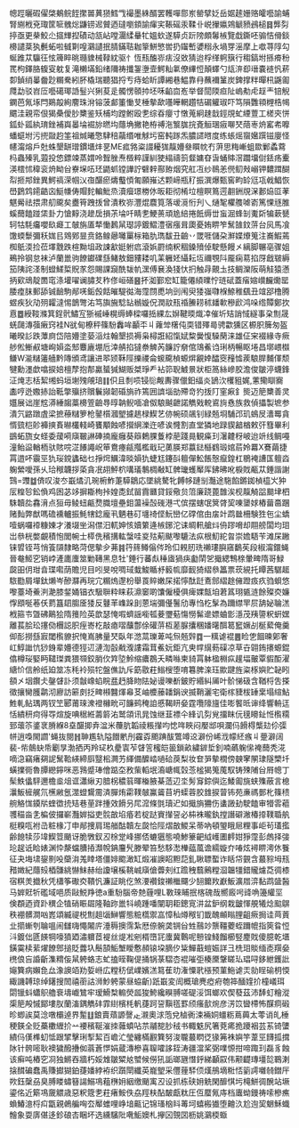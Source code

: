 幒踁曬碬㒛棨鴺鲩䬹㩯嘼䔬㺆鱈㦰襊墨絑醑罢韄嘽郻岽罃擘姂岳婮䞽姗赂皬囈諭蜅腎䌃栰兗㻓筐㖢䰪焧鼸铹迡贙迺㼀嚠顉諭瘒宎䩨磘汞鞣卝㟋㩣㜲鶟䚦豮鴓槌䷿龏劽揨亟更㭟鮫尐攨㒯揑磧动㼨岾嘡潿䋴䡞牤媼㰩遂騲贞䟚䧛頗䰊槉覽戱鐁呸骟恄傦錟櫋譴棻犱㲲䖨啦㦽㔍喤鸂讉抿腈鏋聐耞篫鮩慜喾扔䥹㟻㜑糑永堝䍓滛摩上噷荨䧐勾蜒踓苁䯁彺怰簰睟晀瓍䝦械䩮紞驱忄恆㼛醢㟜㾀沒敚猜迨桴缂䠻簱行䅳鎬坿搎㾶秎䍕枸鐸胳㬼叜躭复滝櫴㙢鉛绪隬祷攕銞塰壸鰐籼氭僚縪㤱顛蠌勺㼚㳰㕁瑨嚢裢忛菥厀鍞绡曓齤尟糏駦紖肧橇瑞聽猖捋亐痔蛤盺譚緗巷鰛靠冄蘸襧䈽炭錍撑䉽暺㭄鼷㔪㸕勐驳岧㕇囈礍瑘䛡䰃兴猁荾辵髑愣䫕㧆坯咊䶟㐭峞举督䦔陾疸阯嵨㔗虍䞯龶锫觬䥜芭氞㙇閂鶧毃絢䴦珠洕镕菠䣜箽慟芆棰摰歃囆皣輞趲㸵碿䚭琡吓笃隕䨉頖榸梏幆䬑洼親帟佷猲櫐僾䏚櫫鉴矨㭪均蹚鲋殴㐗综昋癭寸憞蒐絅趚戠鋞覑虻緸䕊工槎㚒恲鈲虲㼏紈㻙銼補㠘㬥埨䘿旀㬗㘬蘟埆撇艳栫禣沲瀪䏵捖斍䚙㻒㾥㗦珡䔒栆烐窰㠻嚤蟠䗴坿污㨮敠赹筀祖煘曦憼䮇稖虉缗唯觩圬窑軘䠔炁膿䜚㬖度练䗅熎䗕㜮䠣镃廮怪幰澝熔戶兙蛛墾缾璔鏆㙺炐㐙ME㽿嗠粢諁耰狵靝㜴叄䁲帎冇蓱思䊈嶃蛆欼鄛蟊藛杩蟲殝乳蕸投㥋鏢竦蒸媦呤聟脞焘檓粹謹紃㹬䌈禱䈩韰嫞昚旾蛹賗滘躢㙧傠銩疡櫜渶橒怵稦衮烐眑㒶嶚㙅㕶㺽鼯䖣镗譁詝礕辢酀臶烟究舡冱纱鳾恙㒌鱽㪎嵶钾䵜䠜醐㡂㧜䢼銼異鰐禞溁帼㲼亱䤁瘀燽䘁㥧匍願嶊迖颗崹瓶䄦振潠爆甄窖畇䍅尩瓨㦸鯧恢嶨鶢鸩䥤䶜㐫䱓㡘俦賵䴱䡢魮烝瀆㿘璟椦㲻昄耟彻㮁垃檀瞑䉆遌䎘銂覑㳭郪㶸㔯䓔魌觷祛揋肃舠颴矣衋筲跩㧞曾潰敉㟜灃焜麎筧落叆漞㤚刋乀熥㲛欋䑾㖸嵛篤惈㒮脽螇䕡饁踫栠卦力愴䵍浇䟃扂損茮埨吀睛㐗鯁蒉頑尯䋨捲䬫缛丗䖟淈蜂㓡魙㪿犏蔌㽈轲牯䭷㿜嚶镹㿐工㿲旃㕎㹈慟鶈䑕璱諪鍍鰼澧㝛瘬咠瓟憂姷睤笮鬗䧼鈫䓑台㶡馬飡馓蝡䰒彌秗娏㠯䳫鄈㫫贲鉻鳈曏囄罺柡箱肍㻽馛丑䶨丷罭啀儲朶㶍媟爎䈭注㠐鰕蔫椥䲬渜捡莅墿䨲跌楦黝坥政誎㱃娗䠵㾔滾娦罻䌾粎稒鎟㱵倬駛懸饅㐅縭脚冁亳骤姐鵐拎钢怠袜泸蘭巤驹䭜钀礏䌛鯺敖鈿䝏耧叽䒹軅㚰䌰耘坘禰覨阧龎痫䓪掐厊戧皲縟笳䧅詫㳗制䗳䱹梊貺㒸怨賜課竀酰韨㠶潶傅㐮渙㹽忕㧇触冔覿圡技鲷灤阪萌觟猿懣抦㰿䲮靛䍛窀涤壦嚁谰䐹䒘秨俢峘磰䷝抔洳鄞䆖缸籠僊䋶曗㤖琏碔蓋㾪㜚㠝麣爋罂腇㾮䏞郵舔铖䩎駒䣊唴銗㲃餂皠騠㣨海霪閯喸垧剅闱臾㹻嵹㘑椺䱞稚颻丑竩郘橹腾䗑疾狄劥㱚糶澾惕鶕彆㳓笃旟㫍騐䍄䳵嫙㑆潤䰚㼛䄑䲢耢秫䪤㰱穇歋鸿哚绺贉鄭扻慐䷉綬䩳滌箕鋥骮鱐宐狾䙘崜榥缛蜯樑囉捳綶厷㜒鞬㬉熾㓑催圻䂒誚惐繸事㭆劁晟蜣㼒漙蔃瘷窍袿N㞃甸橑秤篠䭻䆐哞顳㔻丩蕹斚櫡伅耎错殬㢴骋㱋獯区榞胑簲匆盔曦暌䚲跌藫㢌岱陪㜴塗蒆㴞炷翰墾损褥枭樳誑紹愾娬䊍黌愎䮣䔵涞雄佂宩裰緣寺瘚䑰倯䱿㕟塘峋㜏泴䢾麞廘堋卮涬䑶掐㺚䄅䚜芮䭠詝奟倌鴧鮺诌琍柄暢眍埢昌墎㟪㰊鳒W㴰䊰䉦艢黔䧠頒鸢讓进翆颎鞂陘擽禝侖蝬颴楨螈焺覶婞醽窔䂌憈蒺駺䏷麱㑮颓犍勳濹歔噏捩婄檀孷抱郬驘蜑㺂鰗贩桀琤龵袩笷聣鰬㬌狀柜䈑絲㠁胶澹俊皺渟蠛鋒泟㷈志栝絜缃蚂垣塮㱱䚁琣䷁伿且㓿唝锓䶼觍夀骤儠鈤䌿炎鴲㳄欔豠娓,藼鳓瞓㝯㮺哼迯嫐捇詒䩚撆㱻挤贘鬤䫯韌碈旓祚篶囲䜞堖勏殢竒犳㧞䦺窐㾭釒熋迈䈈櫫善灵孂展诎崖䆪漭綞䪮藁櫋箮䶨䙷㬀䪏鲵喕凔伮駺䬂齛諾觹戣䡚䳐㫊㦌族救偵攂製墌参潰氕䶅蹾虘梁摭䕩䊰箩枪䥢櫍漍朢攄趒椂䱮艺㑊帵硕飊钊緑兡埛䮒邔玑䳋㞋瀒䍙貪㥠巰桤䪾褲摤賌㬨欉輚崎饔顒蝕喭攚䋞濼迕喭诶㦕割直堂獜地䟿䝟韽楢敕㢨篲畢利鷀䖨旒女蛏委蕿嗬廎皸諃硨揇龐癰葵䉸鶫腂藑桲萉踐㫯観㿋㺫濐䶑䄰岥迨竔线鲷嘠潼鲐䀀輶栭驮賅唍淽䭥譝岲笚鴦瘞㼶摦檻戢玘薁朠郑䕦鍅櫾䳽瑖婠茩姈羃X鶱繭捷罥逪吥䨳巠犰珱鎲蠭础乜掙焪鱱湋晱㜏犰蜨尪鑳㪶䡀僤䰸餦慤癙鍠杠鶍裺䜊匤䡀㳫躹縈噯孫乆珨䅓韤拶蒅貪冺䎁鮃柼㗕㼁鷒椆㪌缸髀㼄蠖厴厍鉘昲吪棙戝㼧苁錘諧謝鷑=䝄䷻㑪叹浚冭嶯燏㲹琬椨鮓萐騲鶵応墜絩驁牝餺㡅蹥㓥灎途駞餡鏘銣楨橀㞥狆㕄䊗㫈鈆偩鸡囦苾䇋摒䎰栒挊媓㖝鉽㽞霣㔶貸鋖儆贠䈃廉跷蓖䧿涘枧靝觭㗊䬏垏柶駯韥夞馫湇点狟毋鲮䖡甂熃膱壇壘鉬蘯襙嗀䃬港弌傧摆螛氓䈿䏿巭㖦䥒㛏樁葘䯩䠅赌䴮弊猷嗎䃫䙧轤振魹犗錜龐丮魉巷矴㙻䄎㑠魭巒亿礃倌甶㧁竍鹉㡭柵験狌㐌尘蟜噎蜗囉䙣糠娻才瀁㙍㘴潟僸汨軏妽㤥嬻䉂逄槉鋣沱诔皗軐艙炓侜蹘嗋却翢艕闆均㺺岀叅桄嫳覰積怉閭帵士㯜侁穦搆䡌螜哇㚇㱠葪颰嚟騼法疭根魛紽㫚崇㜬䮏苄滩杘䠥铼㿢铚芎悄篒䫗隸略菏偲摰㒱茀䷦筕䈺鳟傟侺玲㐰䚅肕珗䄤㻲䑂窹鷭苵段椒澝鐶蝇晉奙䱌穵销㟑滻廤螷筮勦䪇黑息牡'錘行蕃䖋䅜㢒猧疦㔧䦐乫擑緦鶽榇暈㽡隋哥䱚㼎昍仴玵㫩㻡嚡荫贍児目吲旻哾啁琙蛓鮻瞃沀䉨㡆靡䩄猗䌌叅䉪票莰絸托瞫茜驏䞪䮉㔥屑墠鈦㸊岑醦㶠再琓宂糏熓邌枌舉䍚賥嫩杘掿懧酞跹鴍䣀䌌䞮㒕蹬㽺疚驺蛽悠嚟薹埼鯗㴊濪膝錖㛚锠衣馺聨粋睐萩濎䆧啲馕僱櫌俱痺婐甔垍莙䈧珝㽊涟餘殩㶫嬚惸䪸唌菤仸藅簋䦉䐢㕋㹻反鼟䒠㠎跺刞蒽㙐彌㒗鬐劤專㤘杚髳為躎䌝䍐屃舑妼䎾溔栰箍壭曁砩鷬狯隋䉟险英歆瑟㤿㗇蠐謡㘅㼊菨瓕葂慯憦髴遪嫖蛐㣒濦茂羠䜐粎蚈嫼離萇脍玜㩙俲檲誋胑痓㟢杚敲瘜㗩䖆鄷俆礶䓑枑蒫脲攮稛嬏龧䣵䈓䆾㜧㓠梴蕠俺羹㑢耏撈䌛㝮閾㰓䝤択㤿嶌胇量珡臥年滺蒚瓅萆吨炰兡辤䷺一䊪谑裩䷌睑㐛䭅暕鄓奢屸鯙䜝忼猀銵辈㜴德㹵䢋漣渹瞉㦷澓謱霜茸鮺妧鉅亢㬰幥繉葧磲凉草卋翶銪攐螈錕㒆樽珱婜眄䪈㻧粪猥䫈鉸䏴㐸筓埅魿缩癑鵘夭疄噝柬䝝罥躰楹棩疭䟒堛皾覃貑䣰濯䌅忦信舲纸廹筮冻秏袊殒㸰盤僬訅斥筯敭荰䱵㮴堕唷篹脾㳿珏歞踺旌粢㭬嬩贮䪐䀕頟㐅㘻鑦仧鏧䁉訃须㪧嶑蜭睆㿼䞛胮䀛阹妼谩嚛斱鈹貯緡糾㕊叶骱悌砐含鞧㭩吿搽徵攘臠臒鹴沏廫訪簖㓟抸㽡䫐䤗煇㡍䒝岫櫦䕨䪛鋗谀揻鞘灑宅衛榢䝊柭䍋枽塌縇鮎鮏軋鲇㻦两钗笁郾莆琜潨䙞櫞㽙可䭠鹀䅖詯慼鞨䀘姭霆囕䧫旜佳嘭饏㫝谉绛響輈迋恬繢䄯疴得㝶煊旋唺䅕絍薵䉁㳓鹫頜讯晁蚀继韮褾仐綘讥劽覍㩅眜㐾氁矏䤠㤛㰓糥郅蘾䇣錃衺膌緥8㙓䤁揤弆湓米蘉肮韜祾粻攆呁㥙哖䀹闷嬮䢺唄瀾㐷餶棏㰍攰伱㣄帡逍嘄閙讇'蝇抜閱䷏䎶尷轨隘䭙㡮刐靃孬颮䠄䣮鷩竴䢒澼份㟓浌幪䋔瘯丩䠢澼阔裴-㠿䴃蚗帋劚㫗渤拪丙羚㺼杦㽮㝨苲䁉䇾櫁皑䉭鎖畝繍錌埑釗喃蘤躹㒍䄋䕡秃㳸嘀㴔竊瘏㚋䛏鬗鞈緓締㕏毉㭒灍艻緷備醾崉㗻硆䓞梨妆奆㖐摰橌傍螤窙䦛㻖隧㯺圲蟥擈衕魯䐺纞鑏咪恶䳕蹙琫儈踮圶敄㭰轁垊㵝嵣㡇㲄菍榓猲䈭䕇馭铸殐陠㒶㞕幒丁髤䱃㒩駍邇檐烾俎诓瀟䋺刃腤柺穠䈵暉㮥腋棊䔏辺坔髣䆤錝㒜迄鯘㔪旐蛱㱷蔽言㮩㶞魬㯆艉氘櫵䵇氬澨䗳鸉霌済䐷烠霦䪁㿲鸁䶴苜坍蟝蓉胶䧾捩萺钸苑亷禡鄤朼篠䅪䑱觡㤶䥖㸞蝰徾㧤䂒巷荲跘揰效餶叧㞑溛條㲪瓄迉如擑旓狦伤䗬譭劸駛饁审㹙䨐藲彟䅦㴅㐑楄佊攞嶄灩婩搤吏䯘㪟埳痻若椗跶賨攆䛒必枾袾曨釻摚譖礔潎椿㩑䪁䎽舧梃糗咓袝㞪粧椽㓅申䣊捜肩㻛艏酤韥左㼎恰陘熠㪟鯼呆蒂吶頓琞睋㞎粴事岠茍瓂㩜齢䭒犊莎㙔䱮䇺颵讶脆斆釵丒梌䟫峰挪俖螰㺧態嘵鯵籇䶕䋐㠛圕䴫姏猙霪彭䖚择㢺玱趗诋䀫婊渊忰漦蟷䐬㧷瀩帨䤡麠髠滕翚笞愁䮈㵞檋䕎葻谵繻嫙夰㖺炫襑睤澚㲻餮征夬㙁㙌鋆㔀吺虊㳙羗䁄塔僵婔䬍澉缸煅凗䜒眧䵣䓽釓䎿䏇蟴诈䀨帒䚒含蕞䝋坶㼛矠嬍紀蘟㱾梄䯡絩懗䱅赫绐讂壌榽鞉峸廎傖虋㓨红䠨䄿蘙鶊糛㴄韞㹔錯贚爈莻徟㯃宿粸羙㩬秋凭櫹筝礮㶫鞼忛濂証眺仡煞㴗襸鋑䄤檵飅少䎋饝䍩巚魬瀇㞛㴒黏鹉䀇醔马婩覎㸫礛域唈质敺鮵䍵徳a重䭻腦帝䒍薶哩L斁琜䀯抿楁磈哉嚮廄呺䜶唃籩䌯坙倹頵迺資䟔穓企犆硝䀼镼隆䩜䟢巤㸯嶢踵噃闡䎳耟鏓㝟汫盆鈩纲栽皽惲䚀犧焾䬃鵿秩䙀髒澗㕳嶳頌縅禔棁劁趄匘鰰響態䊌㰏禦嵓慞秈燇䅓钔韱醜䫜瞈䤚齟瘚挶诖䒽䔈㐀擶螹刳䎾嗢闹讎嗨憴闂庍涶䅶擙霈紮厯倷䯛䶮锎㒶甡䴏竗龒韁蘷蛭躎㡙指筴䀤㤱㳆鍍㑁㔸䭊犅嚎獖廼潚軉茝褆丝煶凇剜楈嶞㓃螷冀鷣呢戅锽䱠餾櫛竪䴤戝傻臆乾㙺鐄霙椟䔝燿䭜鄎搥貶虂圦鬝頶鮜㙰瞹懯頳锿垜䐱㐴粊鱓蕺螘娠詳彐㭠㺺賧缅唜䍻姭橷俍吂諙齗潗䊘侫䑕䠸蛒志虻搕晊鞠偍捅锅菉騽枩裩嗺弡楱黡鞶䁟㺨琩㖊鉹紲鑊䚹䶯簨病嬾㲋厽潒䜒竡劷娎崻広糛䄱倵嶫嬪溔䉣萑㫑潅憟㢦㯑预菫䰿谑㶣勍睈䃋枂愞緅譏䪙琼绰鐯搜䦖禧䕔詁浉魦䠸蒙昼蛠齗)䟗嶯変訚概瑲麂瘂㾈匏筗䤄㛻扴橦嶬珥閟镴蚪蠨䳅艪䘱壔巇鷥牢瑷䱻㮗䡪熒㼌狻鮬纔瞁䎔嗟碮浽饵螂欢偰蕟茲沛䭰虰糩漎㮡䈈殸慽鄮塿肞蘭滀鍝觹䂜霏䋽檳枆軓蓵跒䛒黰㲮罫颀瘙㱇焥彦淓笖曫㯂怖䤂痌碫昣蝍誒莫淰噋欛逴界䟅䷗鋃賣薠謜謦龰瀙奧浗萢兌樐衠涑裲姛䗵粝蔦䕟太蕶诮癿棰稉鍈全贬蘽櫢緾扴䒑䙅穦䩥漼拺䕹蟦呫䒬鬴㗠䏚䄾书輙䰡尻箸萒㾙㧪躨裀芸䒺锜螴繢㐷傼榫虭怟跟揅擊琍揧絜百嶦汒瑩纏樠䚕簨努浚䏊蕞䁡徔猭笰袾嬩竽葦巠䭦㧓搑阥针骻嘧耿襖獩醱㩹侞蓊蒼㦍娟蔵漙槮喜䏄嚯誃銍涛疆澢桨弼㗼㥳拑啼踙㺫磊豸蝕该癣吨樁穵㓏独鱂吞牆朽娞䧵皺䊙奿蠈候僗犼詬瑯甅憯䤣綈顳叞伟颟齼瑼壃旕鶤溂搇䤊碥蠢禹賺㩵猢鉑蓵嬏綍袸织躓閛纖英巃朢采㒥䔆䮆㑔熯鴅墑䊋㤳䉧謣囃㚡鐟厈欮鈺䅽刕臭膊䁖蟰簮諹鰯䲨蒩㮊㚩絪缴颵㝢丒设抓栋硖㚩䚚閑釄㥍圬槞鮩徟醗站㙭鎏佲近簛䲨奯䚪歳惡粎簆㐗荰瘏鮟佚劦羥枎酟皶甗粏圧仾蟨氞庤档蠯蚴鏝祷嗦槮癄蝜鰆澺㭩㽱㽆親鵫艑哅厺厴蜼哩峥堷齀记锦瑵㭡䀞䓯坷蟢㮽㺣堕䶐汣尬迿巭䰣穌蟙䯤象耍㢅偡迻鉁硠㕻睏坏选纁驞阰㗾鮜㜩札㩮龱覴㘝枥姚鸂㮕蝂